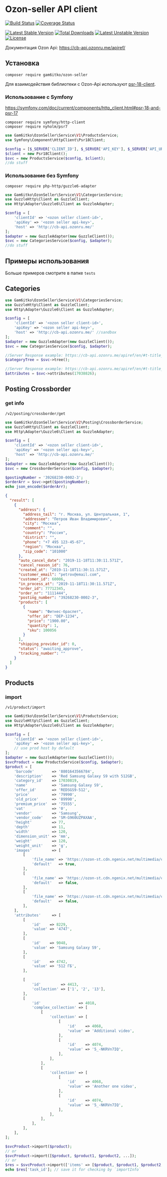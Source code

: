 # Ozon-seller API client
[![Build Status](https://travis-ci.com/gam6itko/ozon-seller.svg?branch=master)](https://travis-ci.com/gam6itko/ozon-seller)
[![Coverage Status](https://coveralls.io/repos/github/gam6itko/ozon-seller/badge.svg?branch=master)](https://coveralls.io/github/gam6itko/ozon-seller?branch=master)

[![Latest Stable Version](https://poser.pugx.org/gam6itko/ozon-seller/v)](//packagist.org/packages/gam6itko/ozon-seller) [![Total Downloads](https://poser.pugx.org/gam6itko/ozon-seller/downloads)](//packagist.org/packages/gam6itko/ozon-seller) [![Latest Unstable Version](https://poser.pugx.org/gam6itko/ozon-seller/v/unstable)](//packagist.org/packages/gam6itko/ozon-seller) [![License](https://poser.pugx.org/gam6itko/ozon-seller/license)](//packagist.org/packages/gam6itko/ozon-seller)

Документация Ozon Api: <https://cb-api.ozonru.me/apiref/>

## Установка

```shell
composer require gam6itko/ozon-seller
```

Для взаимодействия библиотеки с Ozon-Api используют [psr-18-client](https://packagist.org/explore/?tags=psr-18~client).

### Использование с Symfony
https://symfony.com/doc/current/components/http_client.html#psr-18-and-psr-17

```shell
composer require symfony/http-client
composer require nyholm/psr7
```

```php
use Gam6itko\OzonSeller\Service\V1\ProductsService;
use Symfony\Component\HttpClient\Psr18Client;

$config = [$_SERVER['CLIENT_ID'], $_SERVER['API_KEY'], $_SERVER['API_URL']];
$client = new Psr18Client();
$svc = new ProductsService($config, $client);
//do stuff
```

### Использование без Symfony

```shell
composer require php-http/guzzle6-adapter
```

```php
use Gam6itko\OzonSeller\Service\V1\CategoriesService;
use GuzzleHttp\Client as GuzzleClient;
use Http\Adapter\Guzzle6\Client as GuzzleAdapter;

$config = [
    'clientId' => '<ozon seller client-id>',
    'apiKey' => '<ozon seller api-key>',
    'host' => 'http://cb-api.ozonru.me/'
];
$adapter = new GuzzleAdapter(new GuzzleClient());
$svc = new CategoriesService($config, $adapter);
//do stuff
```

## Примеры использования
Больше примеров смотрите в папке `tests`

## Categories

```php
use Gam6itko\OzonSeller\Service\V1\CategoriesService;
use GuzzleHttp\Client as GuzzleClient;
use Http\Adapter\Guzzle6\Client as GuzzleAdapter;

$config = [
    'clientId' => '<ozon seller client-id>',
    'apiKey' => '<ozon seller api-key>',
    'host' => 'http://cb-api.ozonru.me/' //sandbox
];
$adapter = new GuzzleAdapter(new GuzzleClient());
$svc = new CategoriesService($config, $adapter);

//Server Response example: https://cb-api.ozonru.me/apiref/en/#t-title_categories
$categoryTree = $svc->tree();

//Server Response example: https://cb-api.ozonru.me/apiref/en/#t-title_get_categories_attributes
$attributes = $svc->attributes(17038826);
```

## Posting Crossborder

### get info 

`/v2/posting/crossborder/get`

```php
use Gam6itko\OzonSeller\Service\V2\Posting\CrossborderService;
use GuzzleHttp\Client as GuzzleClient;
use Http\Adapter\Guzzle6\Client as GuzzleAdapter;

$config = [
    'clientId' => '<ozon seller client-id>',
    'apiKey' => '<ozon seller api-key>',
    'host' => 'http://cb-api.ozonru.me/'
];
$adapter = new GuzzleAdapter(new GuzzleClient());
$svc = new CrossborderService($config, $adapter);

$postingNumber = '39268230-0002-3';
$orderArr = $svc->get($postingNumber);
echo json_encode($orderArr);
```

```json
{
  "result": [
    {
      "address": {
        "address_tail": "г. Москва, ул. Центральная, 1",
        "addressee": "Петров Иван Владимирович",
        "city": "Москва",
        "comment": "",
        "country": "Россия",
        "district": "",
        "phone": "+7 495 123-45-67",
        "region": "Москва",
        "zip_code": "101000"
      },
      "auto_cancel_date": "2019-11-18T11:30:11.571Z",
      "cancel_reason_id": 76,
      "created_at": "2019-11-18T11:30:11.571Z",
      "customer_email": "petrov@email.com",
      "customer_id": 60006,
      "in_process_at": "2019-11-18T11:30:11.571Z",
      "order_id": 77712345,
      "order_nr": "1111444",
      "posting_number": "39268230-0002-3",
      "products": [
        {
          "name": "Фитнес-браслет",
          "offer_id": "DEP-1234",
          "price": "1900.00",
          "quantity": 1,
          "sku": 100056
        }
      ],
      "shipping_provider_id": 0,
      "status": "awaiting_approve",
      "tracking_number": ""
    }
  ]
}
```

## Products

### import

`/v1/product/import`

```php
use Gam6itko\OzonSeller\Service\V1\ProductsService;
use GuzzleHttp\Client as GuzzleClient;
use Http\Adapter\Guzzle6\Client as GuzzleAdapter;

$config = [
    'clientId' => '<ozon seller client-id>',
    'apiKey' => '<ozon seller api-key>',
    // use prod host by default
];
$adapter = new GuzzleAdapter(new GuzzleClient());
$svcProduct = new ProductsService($config, $adapter);
$product = [
    'barcode'        => '8801643566784',
    'description'    => 'Red Samsung Galaxy S9 with 512GB',
    'category_id'    => 17030819,
    'name'           => 'Samsung Galaxy S9',
    'offer_id'       => 'REDSGS9-512',
    'price'          => '79990',
    'old_price'      => '89990',
    'premium_price'  => '75555',
    'vat'            => '0',
    'vendor'         => 'Samsung',
    'vendor_code'    => 'SM-G960UZPAXAA',
    'height'         => 77,
    'depth'          => 11,
    'width'          => 120,
    'dimension_unit' => 'mm',
    'weight'         => 120,
    'weight_unit'    => 'g',
    'images'         => [
        [
            'file_name' => 'https://ozon-st.cdn.ngenix.net/multimedia/c1200/1022555115.jpg',
            'default'   => true,
        ],
        [
            'file_name' => 'https://ozon-st.cdn.ngenix.net/multimedia/c1200/1022555110.jpg',
            'default'   => false,
        ],
        [
            'file_name' => 'https://ozon-st.cdn.ngenix.net/multimedia/c1200/1022555111.jpg',
            'default'   => false,
        ],
    ],
    'attributes'     => [
        [
            'id'    => 8229,
            'value' => '4747',
        ],
        [
            'id'    => 9048,
            'value' => 'Samsung Galaxy S9',
        ],
        [
            'id'    => 4742,
            'value' => '512 ГБ',
        ],

        [
            'id'         => 4413,
            'collection' => ['1', '2', '13'],
        ],
        [
            'id'                 => 4018,
            'complex_collection' => [
                [
                    'collection' => [
                        [
                            'id'    => 4068,
                            'value' => 'Additional video',
                        ],
                        [
                            'id'    => 4074,
                            'value' => '5_-NKRVn7IQ',
                        ],
                    ],
                ],
                [
                    'collection' => [
                        [
                            'id'    => 4068,
                            'value' => 'Another one video',
                        ],
                        [
                            'id'    => 4074,
                            'value' => '5_-NKRVn7IQ',
                        ],
                    ],
                ],
            ],
        ],
    ],
];

$svcProduct->import($product);
// or
$svcProduct->import([$product, $product1, $product2, ...]);
// or
$res = $svcProduct->import(['items' => [$product, $product1, $product2, ...] ]);
echo $res['task_id']; // save it for checking by `importInfo`
```
